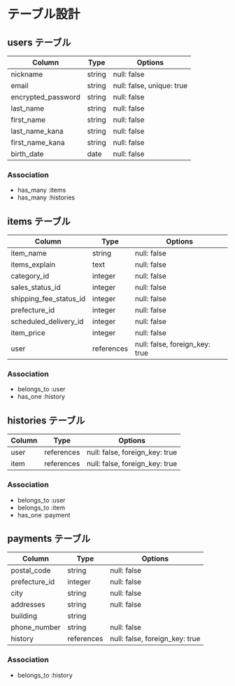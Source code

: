 # テーブル設計

## users テーブル
| Column                  | Type    | Options                    |
| ----------------------- | ------- | -------------------------- |
| nickname                | string  | null: false                |
| email                   | string  | null: false, unique: true  |
| encrypted_password      | string  | null: false                |
| last_name               | string  | null: false                |
| first_name              | string  | null: false                |
| last_name_kana          | string  | null: false                |
| first_name_kana         | string  | null: false                |
| birth_date              | date    | null: false                |

### Association
- has_many :items
- has_many :histories


## items テーブル
| Column                   | Type       | Options                        |
| ------------------------ | ---------- | ------------------------------ |
| item_name                | string     | null: false                    |
| items_explain            | text       | null: false                    |
| category_id              | integer    | null: false                    |
| sales_status_id          | integer    | null: false                    |
| shipping_fee_status_id   | integer    | null: false                    |
| prefecture_id            | integer    | null: false                    |
| scheduled_delivery_id    | integer    | null: false                    |
| item_price               | integer    | null: false                    |
| user                     | references | null: false, foreign_key: true |

### Association
- belongs_to :user
- has_one :history


## histories テーブル
| Column                   | Type       | Options                        |
| ------------------------ | ---------- | ------------------------------ |
| user                     | references | null: false, foreign_key: true |
| item                     | references | null: false, foreign_key: true |

### Association
- belongs_to :user
- belongs_to :item
- has_one :payment


## payments テーブル
| Column                   | Type       | Options                        |
| ------------------------ | ---------- | ------------------------------ |
| postal_code              | string     | null: false                    |
| prefecture_id            | integer    | null: false                    |
| city                     | string     | null: false                    |
| addresses                | string     | null: false                    |
| building                 | string     |                                |
| phone_number             | string     | null: false                    |
| history                  | references | null: false, foreign_key: true |

### Association
- belongs_to :history